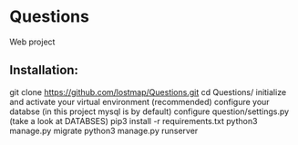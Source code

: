 # Questions
Web project
## Installation:
git clone https://github.com/lostmap/Questions.git
cd Questions/
initialize and activate your virtual environment (recommended)
configure your databse (in this project mysql is by default)
configure question/settings.py (take a look at DATABSES)
pip3 install -r requirements.txt
python3 manage.py migrate
python3 manage.py runserver

